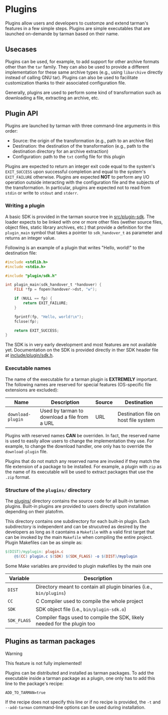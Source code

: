# Plugins
Plugins allow users and developers to customze and extend tarman's features in a few simple steps. Plugins are simple executables that are launched on-demande by tarman based on their name.

## Usecases
Plugins can be used, for example, to add support for other archive formats other than the `tar` family. They can also be used to provide a different implementation for these same archive types (e.g., using `libarchive` directly instead of calling GNU tar). Plugins can also be used to facilitate customization thanks to their associated configuration file. 

Generally, plugins are used to perform some kind of transformation such as downloading a file, extracting an archive, etc.

## Plugin API
Plugins are launched by tarman with three command-line arguments in this order:
- Source: the origin of the transformation (e.g., path to an archive file)
- Destination: the destination of the transformation (e.g., path to the destination directory for an archive extraction)
- Configuration: path to the `txt` config file for this plugin

Plugins are expected to return an integer exit code equal to the system's `EXIT_SUCCESS` upon successful completion and equal to the system's `EXIT_FAILURE` otherwise. Plugins are expected **NOT** to perform any I/O operation outside interacting with the configuration file and the subjects of the transformation. In particular, plugins are expected not to read from `stdin` or write to `stdout` and `stderr`. 

### Writing a plugin
A basic SDK is provided in the tarman source tree in [src/plugin-sdk](../src/plugin-sdk). The loader expects to be linked with one or more other files (wether source files, object files, static library archives, etc.) that provide a definition for the `plugin_main` symbol that takes a pointer to `sdk_handover_t` as parameter and returns an integer value.

Following is an example of a plugin that writes "Hello, world!" to the destination file:
```c
#include <stdlib.h>
#include <stdio.h>

#include "plugin/sdk.h"

int plugin_main(sdk_handover_t *handover) {
    FILE *fp = fopen(handover->dst, "w");

    if (NULL == fp) {
        return EXIT_FAILURE;
    }

    fprintf(fp, "Hello, world!\n");
    fclose(fp);

    return EXIT_SUCCESS;
}
```

The SDK is in very early development and most features are not available yet. Documentation on the SDK is provided directly in ther SDK header file at [include/plugin/sdk.h](../include/plugin/sdk.h).

### Executable names
The name of the executable for a tarman plugin is **EXTREMELY** important. The following names are reserved for special features (OS-specific file extensions are excluded):

| Name              | Description                                  | Source | Destination                          |
| ----------------- | -------------------------------------------- | ------ | ------------------------------------ |
| `download-plugin` | Used by tarman to download a file from a URL | URL    | Destination file on host file system | 

Plugins with reserved names **CAN** be overriden. In fact, the reserved name is used to easily allow users to change the implementation they use. For example, to change the download handler, one only has to override the `download-plugin` file.

Plugins that do not match any reserved name are invoked if they match the file extension of a package to be installed. For example, a plugin with `zip` as the name of its executable will be used to extract packages that use the `.zip` format.

### Structure of the `plugins/` directory
The [plugins/](../plugins/) directory contains the source code for all built-in tarman plugins. Built-in plugins are provided to users directly upon installation depending on their platofrm.

This directory contains one subdirectory for each built-in plugin. Each subdirectory is independent and can be strucutred as desired by the developers as long as it caontains a `Makefile` with a valid first target that can be invoked by the main `Makefile` when compiling the entire project. Plugin Makefiles can be as simple as:
```Makefile
$(DIST)/myplugin: plugin.c
	@$(CC) plugin.c $(SDK) $(SDK_FLAGS) -o $(DIST)/myplugin
```

Some Make variables are provided to plugin makefiles by the main one

| Variable    | Description                                                              |
| ----------- | ------------------------------------------------------------------------ |
| `DIST`      | Directory meant to contain all plugin binaries (i.e., `bin/plugins`)     |
| `CC`        | C Compiler used to compile the whole project                             |
| `SDK`       | SDK object file (i.e., `bin/plugin-sdk.o`)                               |
| `SDK_FLAGS` | Compiler flags used to compile the SDK, likely needed for the plugin too |

## Plugins as tarman packages
> [!WARNING]
> This feature is not fully implemented!

Plugins can be distributed and installed as tarman packages. To add the executable inside a tarman package as a plugin, one only has to add this line to the package's recipe:
```
ADD_TO_TARMAN=true
```
If the recipe does not specify this line or if no recipe is provided, the `-t` and `--add-tarman` command-line options can be used during installation.
